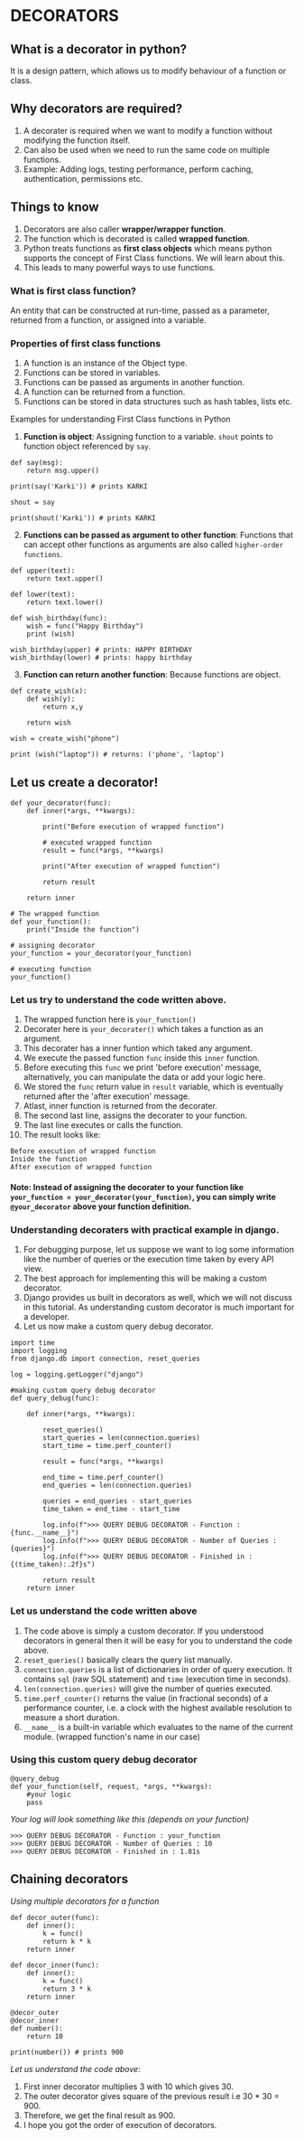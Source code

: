 # DECORATORS

## What is a decorator in python?
It is a design pattern, which allows us to modify behaviour of a function or class.

## Why decorators are required?
1. A decorater is required when we want to modify a function without modifying the function itself.
2. Can also be used when we need to run the same code on multiple functions.
3. Example: Adding logs, testing performance, perform caching, authentication, permissions etc.

## Things to know
1. Decorators are also caller <b>wrapper/wrapper function</b>.
2. The function which is decorated is called <b>wrapped function</b>.
3. Python treats functions as <b>first class objects</b> which means python supports the concept of First Class functions. We will learn about this.
4. This leads to many powerful ways to use functions.

### What is first class function?
An entity that can be constructed at run-time, passed as a parameter, returned from a function, or assigned into a variable.

### Properties of first class functions
1. A function is an instance of the Object type.
2. Functions can be stored in variables.
3. Functions can be passed as arguments in another function.
4. A function can be returned from a function.
5. Functions can be stored in data structures such as hash tables, lists etc.


Examples for understanding First Class functions in Python

1. <b>Function is object</b>: Assigning function to a variable. `shout` points to function object referenced by `say`.
```
def say(msg):
    return msg.upper()
  
print(say('Karki')) # prints KARKI
  
shout = say
  
print(shout('Karki')) # prints KARKI
```

2. <b>Functions can be passed as argument to other function</b>: Functions that can accept other functions as arguments are also called `higher-order functions`.
```
def upper(text):
    return text.upper()
  
def lower(text):
    return text.lower()
  
def wish_birthday(func):
    wish = func("Happy Birthday")
    print (wish)
  
wish_birthday(upper) # prints: HAPPY BIRTHDAY
wish_birthday(lower) # prints: happy birthday
```

3. <b>Function can return another function</b>: Because functions are object.
```
def create_wish(x):
    def wish(y):
        return x,y
  
    return wish
  
wish = create_wish("phone")
  
print (wish("laptop")) # returns: ('phone', 'laptop')
```

## Let us create a decorator!

```
def your_decorator(func):
    def inner(*args, **kwargs):
    
        print("Before execution of wrapped function")
        
        # executed wrapped function
        result = func(*args, **kwargs) 
        
        print("After execution of wrapped function")
        
        return result
         
    return inner
 
# The wrapped function
def your_function():
    print("Inside the function")
    
# assigning decorator
your_function = your_decorator(your_function) 

# executing function
your_function() 
```

### Let us try to understand the code written above.
1. The wrapped function here is `your_function()`
2. Decorater here is `your_decorater()` which takes a function as an argument.
3. This decorater has a inner funtion which taked any argument.
4. We execute the passed function `func` inside this `inner` function.
5. Before executing this `func` we print 'before execution' message, alternatively, you can manipulate the data or add your logic here.
6. We stored the `func` return value in `result` variable, which is eventually returned after the 'after execution' message.
7. Atlast, inner function is returned from the decorater.
8. The second last line, assigns the decorater to your function.
9. The last line executes or calls the function.
10. The result looks like:
```
Before execution of wrapped function
Inside the function
After execution of wrapped function
```

#### Note: Instead of assigning the decorater to your function like `your_function = your_decorator(your_function)`, you can simply write `@your_decorator` above your function definition.

### Understanding decoraters with practical example in django.
1. For debugging purpose, let us suppose we want to log some information like the number of queries or the execution time taken by every API view.
2. The best approach for implementing this will be making a custom decorator. 
3. Django provides us built in decorators as well, which we will not discuss in this tutorial. As understanding custom decorator is much important for a developer.
4. Let us now make a custom query debug decorator.

```
import time
import logging
from django.db import connection, reset_queries

log = logging.getLogger("django")

#making custom query debug decorator
def query_debug(func):

    def inner(*args, **kwargs):
    
        reset_queries()
        start_queries = len(connection.queries)
        start_time = time.perf_counter()

        result = func(*args, **kwargs)

        end_time = time.perf_counter()
        end_queries = len(connection.queries)

        queries = end_queries - start_queries
        time_taken = end_time - start_time

        log.info(f">>> QUERY DEBUG DECORATOR - Function : {func.__name__}")
        log.info(f">>> QUERY DEBUG DECORATOR - Number of Queries : {queries}")
        log.info(f">>> QUERY DEBUG DECORATOR - Finished in : {(time_taken):.2f}s")
        
        return result
    return inner
```

### Let us understand the code written above
1. The code above is simply a custom decorator. If you understood decorators in general then it will be easy for you  to understand the code above.
2. `reset_queries()` basically clears the query list manually.
3. `connection.queries` is a list of dictionaries in order of query execution. It contains `sql` (raw SQL statement) and `time` (execution time in seconds).
4. `len(connection.queries)` will give the number of queries executed.
5. `time.perf_counter()` returns the value (in fractional seconds) of a performance counter, i.e. a clock with the highest available resolution to measure a short duration. 
6. `__name__` is a built-in variable which evaluates to the name of the current module. (wrapped function's name in our case)

### Using this custom query debug decorator

```
@query_debug    
def your_function(self, request, *args, **kwargs):
    #your logic
    pass
```

<i>Your log will look something like this (depends on your function)</i>
```
>>> QUERY DEBUG DECORATOR - Function : your_function
>>> QUERY DEBUG DECORATOR - Number of Queries : 10
>>> QUERY DEBUG DECORATOR - Finished in : 1.81s
```

## Chaining decorators
<i>Using multiple decorators for a function</i>

```
def decor_outer(func):
	def inner():
		k = func()
		return k * k
	return inner

def decor_inner(func):
	def inner():
		k = func()
		return 3 * k
	return inner

@decor_outer
@decor_inner
def number():
	return 10

print(number()) # prints 900
```

<i>Let us understand the code above:</i>

1. First inner decorator multiplies 3 with 10 which gives 30.
2. The outer decorator gives square of the previous result i.e 30 * 30 = 900.
3. Therefore, we get the final result as 900.
4. I hope you got the order of execution of decorators.


